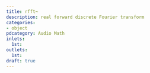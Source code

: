 ```yaml
---
title: rfft~
description: real forward discrete Fourier transform
categories:
- object
pdcategory: Audio Math
inlets:
  1st:
outlets:
  1st:
draft: true
---
```


